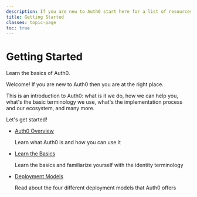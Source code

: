 ```yaml
---
description: If you are new to Auth0 start here for a list of resources that can get you started
title: Getting Started
classes: topic-page
toc: true
---
```

<div class="topic-page-header">
  <div data-name="example" class="topic-page-badge"></div>
  <h1>Getting Started</h1>
  <p>
    Learn the basics of Auth0.
  </p>
</div>

Welcome! If you are new to Auth0 then you are at the right place.

This is an introduction to Auth0: what is it we do, how we can help you, what's the basic terminology we use, what's the implementation process and our ecosystem, and many more.

Let's get started!


<ul class="topic-links">
  <li>
    <i class="icon icon-budicon-715"></i><a href="/getting-started/overview">Auth0 Overview</a>
    <p>Learn what Auth0 is and how you can use it</p>
  </li>
  <li>
    <i class="icon icon-budicon-715"></i><a href="/getting-started/the-basics">Learn the Basics</a>
    <p>Learn the basics and familiarize yourself with the identity terminology</p>
  </li>
  <li>
    <i class="icon icon-budicon-715"></i><a href="/getting-started/deployment-models">Deployment Models</a>
    <p>Read about the four different deployment models that Auth0 offers</p>
  </li>
</ul>
